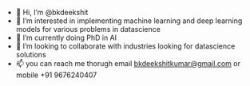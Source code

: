 - 👋 Hi, I’m @bkdeekshit
- 👀 I’m interested in implementing machine learning and deep learning models for various problems in datascience
- 🌱 I’m currently doing PhD in AI 
- 💞️ I’m looking to collaborate with industries looking for datascience solutions
- 📫 you can reach me thorugh email bkdeekshitkumar@gmail.com or mobile +91 9676240407

<!---
bkdeekshit/bkdeekshit is a ✨ special ✨ repository because its `README.md` (this file) appears on your GitHub profile.
You can click the Preview link to take a look at your changes.
--->
